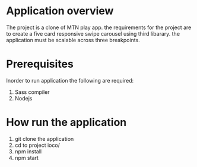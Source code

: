 # Application overview

The project is a clone of  MTN play app. the requirements for the project are to create a five card responsive swipe carousel using third libarary. the application must be scalable across three breakpoints. 

# Prerequisites

Inorder to run application the following are required:
1. Sass compiler
2. Nodejs


# How run the application

1. git clone the application
2. cd to project ioco/
3. npm install
4. npm start

